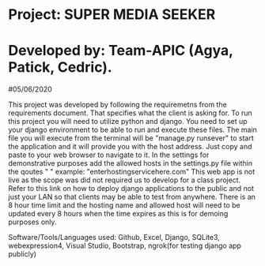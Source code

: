 # Project: SUPER MEDIA SEEKER 
# Developed by: Team-APIC (Agya, Patick, Cedric).
#05/06/2020

This project was developed by following the requiremetns from the requirements document. That specifies what the client is asking for.
To run this project you will need to utilize python and django. 
You need to set up your django environment to be able to run and execute these files.
The main file you will execute from the terminal will be "manage.py runsever" to start the application and it will provide you with the host address.
Just copy and paste to your web browser to navigate to it. 
In the settings for demonstrative purposes add the allowed hosts in the settings.py file within the qoutes " " 
example: "enterhostingservicehere.com" 
This web app is not live as the scope was did not required us to develop for a class project.
Refer to this link on how to deploy django applications to the public and not just your LAN so that clients may be able to test from anywhere.
There is an 8 hour time limit and the hosting name and allowed host will need to be updated every 8 hours when the time expires as this is for demoing purposes only.

Software/Tools/Languages used:
Github, Excel, Django, SQLite3, webexpression4, Visual Studio, Bootstrap, ngrok(for testing django app publicly)
